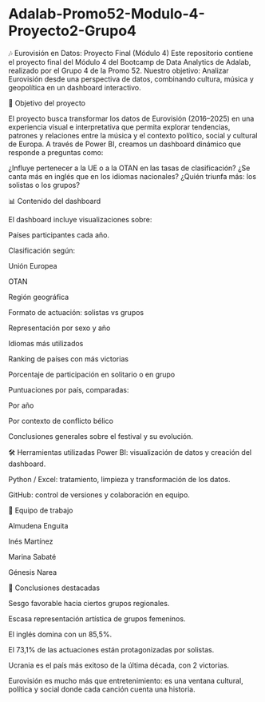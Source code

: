 # Adalab-Promo52-Modulo-4-Proyecto2-Grupo4
🎶 Eurovisión en Datos: Proyecto Final (Módulo 4)
Este repositorio contiene el proyecto final del Módulo 4 del Bootcamp de Data Analytics de Adalab, realizado por el Grupo 4 de la Promo 52.
Nuestro objetivo: Analizar Eurovisión desde una perspectiva de datos, combinando cultura, música y geopolítica en un dashboard interactivo.

🎯 Objetivo del proyecto

El proyecto busca transformar los datos de Eurovisión (2016–2025) en una experiencia visual e interpretativa que permita explorar tendencias, patrones y relaciones entre la música y el contexto político, social y cultural de Europa.
A través de Power BI, creamos un dashboard dinámico que responde a preguntas como:

¿Influye pertenecer a la UE o a la OTAN en las tasas de clasificación?
¿Se canta más en inglés que en los idiomas nacionales?
¿Quién triunfa más: los solistas o los grupos?

📊 Contenido del dashboard

El dashboard incluye visualizaciones sobre:

Países participantes cada año.

Clasificación según:

Unión Europea

OTAN

Región geográfica

Formato de actuación: solistas vs grupos

Representación por sexo y año

Idiomas más utilizados

Ranking de países con más victorias

Porcentaje de participación en solitario o en grupo

Puntuaciones por país, comparadas:

Por año

Por contexto de conflicto bélico

Conclusiones generales sobre el festival y su evolución.

🛠️ Herramientas utilizadas
Power BI: visualización de datos y creación del dashboard.

Python / Excel: tratamiento, limpieza y transformación de los datos.

GitHub: control de versiones y colaboración en equipo.

👥 Equipo de trabajo 

Almudena Enguita

Inés Martínez

Marina Sabaté

Génesis Narea

📌 Conclusiones destacadas

Sesgo favorable hacia ciertos grupos regionales.

Escasa representación artística de grupos femeninos.

El inglés domina con un 85,5%.

El 73,1% de las actuaciones están protagonizadas por solistas.

Ucrania es el país más exitoso de la última década, con 2 victorias.

Eurovisión es mucho más que entretenimiento: es una ventana cultural, política y social donde cada canción cuenta una historia.

